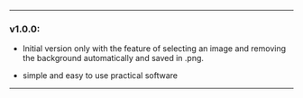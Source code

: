 ----------

### v1.0.0:

 - Initial version only with the feature of selecting an image and removing the background automatically and saved in .png.
        
 - simple and easy to use practical software

---------

